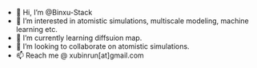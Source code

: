 - 👋 Hi, I’m @Binxu-Stack
- 👀 I’m interested in atomistic simulations, multiscale modeling, machine learning etc.
- 🌱 I’m currently learning diffsuion map.
- 💞️ I’m looking to collaborate on atomistic simulations.
- 📫 Reach me @ xubinrun[at]gmail.com

<!---
Binxu-Stack/Binxu-Stack is a ✨ special ✨ repository because its `README.md` (this file) appears on your GitHub profile.
You can click the Preview link to take a look at your changes.
--->
